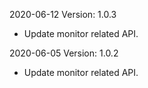 2020-06-12 Version: 1.0.3
- Update monitor related API.

2020-06-05 Version: 1.0.2
- Update monitor related API.


